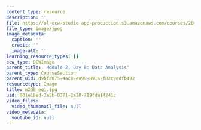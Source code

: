 ```yaml
---
content_type: resource
description: ''
file: https://ol-ocw-studio-app-production.s3.amazonaws.com/courses/20-109-laboratory-fundamentals-in-biological-engineering-spring-2010/601e19ed2a5b03712a20719fda14241c_m2d8_eq1.jpg
file_type: image/jpeg
image_metadata:
  caption: ''
  credit: ''
  image-alt: ''
learning_resource_types: []
ocw_type: OCWImage
parent_title: 'Module 2, Day 8: Data Analysis'
parent_type: CourseSection
parent_uid: d9bfa075-4ac8-ea99-8914-f82c9edfb492
resourcetype: Image
title: m2d8_eq1.jpg
uid: 601e19ed-2a5b-0371-2a20-719fda14241c
video_files:
  video_thumbnail_file: null
video_metadata:
  youtube_id: null
---
```

